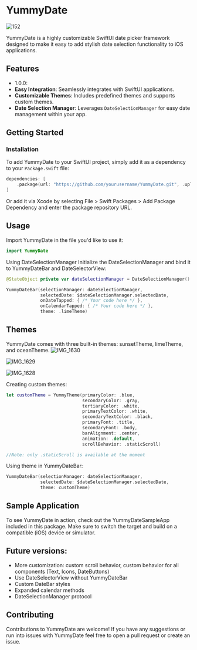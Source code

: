 # YummyDate

![152](https://github.com/samroman3/YummyDate/assets/52180475/98082013-82b5-4048-8083-bb7af0a148b6)


YummyDate is a highly customizable SwiftUI date picker framework designed to make it easy to add stylish date selection functionality to iOS applications.

## Features
- 1.0.0:
- **Easy Integration**: Seamlessly integrates with SwiftUI applications.
- **Customizable Themes**: Includes predefined themes and supports custom themes.
- **Date Selection Manager**: Leverages `DateSelectionManager` for easy date management within your app.

## Getting Started

### Installation

To add YummyDate to your SwiftUI project, simply add it as a dependency to your `Package.swift` file:

```swift
dependencies: [
    .package(url: "https://github.com/yourusername/YummyDate.git", .upToNextMajor(from: "1.0.0"))
]
```

Or add it via Xcode by selecting File > Swift Packages > Add Package Dependency and enter the package repository URL.

## Usage

Import YummyDate in the file you'd like to use it:
```swift
import YummyDate
```

Using DateSelectionManager
Initialize the DateSelectionManager and bind it to YummyDateBar and DateSelectorView:
```swift
@StateObject private var dateSelectionManager = DateSelectionManager()

YummyDateBar(selectionManager: dateSelectionManager,
             selectedDate: $dateSelectionManager.selectedDate,
             onDateTapped: { /* Your code here */ },
             onCalendarTapped: { /* Your code here */ },
             theme: .limeTheme)
```

## Themes
YummyDate comes with three built-in themes: sunsetTheme, limeTheme, and oceanTheme.
![IMG_1630](https://github.com/samroman3/YummyDate/assets/52180475/ee392355-65f9-4a0d-a941-c45684322609)

![IMG_1629](https://github.com/samroman3/YummyDate/assets/52180475/0d82cef8-6eba-40e1-90ef-a2ac9bf852de) 

![IMG_1628](https://github.com/samroman3/YummyDate/assets/52180475/abdc9027-371f-4d58-af22-221c4bb6ee36)

Creating custom themes:
```swift
let customTheme = YummyTheme(primaryColor: .blue,
                             secondaryColor: .gray,
                             tertiaryColor: .white,
                             primaryTextColor: .white,
                             secondaryTextColor: .black,
                             primaryFont: .title,
                             secondaryFont: .body,
                             barAlignment: .center,
                             animation: .default,
                             scrollBehavior: .staticScroll)

//Note: only .staticScroll is available at the moment
```
Using theme in YummyDateBar:
```swift
YummyDateBar(selectionManager: dateSelectionManager,
             selectedDate: $dateSelectionManager.selectedDate,
             theme: customTheme)
```
## Sample Application
To see YummyDate in action, check out the YummyDateSampleApp included in this package.
Make sure to switch the target and build on a compatible (iOS) device or simulator.
## Future versions:
- More customization: custom scroll behavior, custom behavior for all components (Text, Icons, DateButtons)
- Use DateSelectorView without YummyDateBar
- Custom DateBar styles
- Expanded calendar methods
- DateSelectionManager protocol

## Contributing

Contributions to YummyDate are welcome! If you have any suggestions or run into issues with YummyDate feel free to open a pull request or create an issue. 
